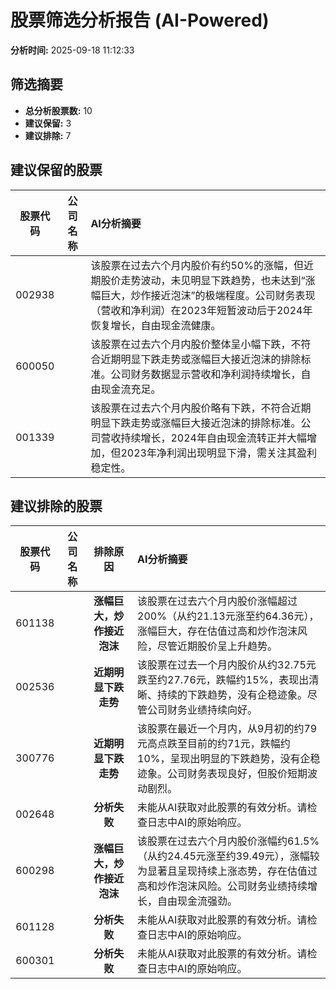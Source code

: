 # 股票筛选分析报告 (AI-Powered)

**分析时间:** 2025-09-18 11:12:33

## 筛选摘要

- **总分析股票数:** 10
- **建议保留:** 3
- **建议排除:** 7

## 建议保留的股票

| 股票代码 | 公司名称 | AI分析摘要 |
|:---:|:---:|:---|
| 002938 |  | 该股票在过去六个月内股价有约50%的涨幅，但近期股价走势波动，未见明显下跌趋势，也未达到“涨幅巨大，炒作接近泡沫”的极端程度。公司财务表现（营收和净利润）在2023年短暂波动后于2024年恢复增长，自由现金流健康。 |
| 600050 |  | 该股票在过去六个月内股价整体呈小幅下跌，不符合近期明显下跌走势或涨幅巨大接近泡沫的排除标准。公司财务数据显示营收和净利润持续增长，自由现金流充足。 |
| 001339 |  | 该股票在过去六个月内股价略有下跌，不符合近期明显下跌走势或涨幅巨大接近泡沫的排除标准。公司营收持续增长，2024年自由现金流转正并大幅增加，但2023年净利润出现明显下滑，需关注其盈利稳定性。 |

## 建议排除的股票

| 股票代码 | 公司名称 | 排除原因 | AI分析摘要 |
|:---:|:---:|:---:|:---|
| 601138 |  | **涨幅巨大，炒作接近泡沫** | 该股票在过去六个月内股价涨幅超过200%（从约21.13元涨至约64.36元），涨幅巨大，存在估值过高和炒作泡沫风险，尽管近期股价呈上升趋势。 |
| 002536 |  | **近期明显下跌走势** | 该股票在过去一个月内股价从约32.75元跌至约27.76元，跌幅约15%，表现出清晰、持续的下跌趋势，没有企稳迹象。尽管公司财务业绩持续向好。 |
| 300776 |  | **近期明显下跌走势** | 该股票在最近一个月内，从9月初的约79元高点跌至目前的约71元，跌幅约10%，呈现出明显的下跌趋势，没有企稳迹象。公司财务表现良好，但股价短期波动剧烈。 |
| 002648 |  | **分析失败** | 未能从AI获取对此股票的有效分析。请检查日志中AI的原始响应。 |
| 600298 |  | **涨幅巨大，炒作接近泡沫** | 该股票在过去六个月内股价涨幅约61.5%（从约24.45元涨至约39.49元），涨幅较为显著且呈现持续上涨态势，存在估值过高和炒作泡沫风险。公司财务业绩持续增长，自由现金流强劲。 |
| 601128 |  | **分析失败** | 未能从AI获取对此股票的有效分析。请检查日志中AI的原始响应。 |
| 600301 |  | **分析失败** | 未能从AI获取对此股票的有效分析。请检查日志中AI的原始响应。 |
